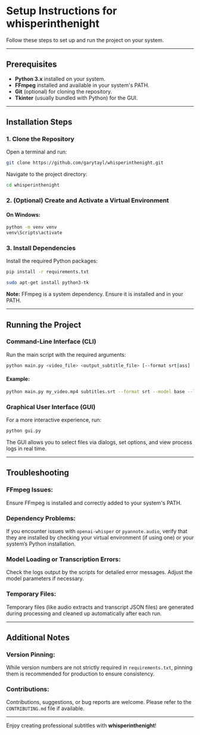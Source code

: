 # Setup Instructions for whisperinthenight

Follow these steps to set up and run the project on your system.

---

## Prerequisites

- **Python 3.x** installed on your system.
- **FFmpeg** installed and available in your system's PATH.
- **Git** (optional) for cloning the repository.
- **Tkinter** (usually bundled with Python) for the GUI.

---

## Installation Steps

### 1. Clone the Repository

Open a terminal and run:
```bash
git clone https://github.com/garytayl/whisperinthenight.git
```

Navigate to the project directory:
```bash
cd whisperinthenight
```

### 2. (Optional) Create and Activate a Virtual Environment


#### On Windows:
```bash
python -m venv venv
venv\Scripts\activate
```

### 3. Install Dependencies

Install the required Python packages:
```bash
pip install -r requirements.txt
```
```bash 
sudo apt-get install python3-tk
 ```

**Note:** FFmpeg is a system dependency. Ensure it is installed and in your PATH.

---

## Running the Project

### Command-Line Interface (CLI)
Run the main script with the required arguments:
```bash
python main.py <video_file> <output_subtitle_file> [--format srt|ass] [--model base] [--language en] [--use-diarization] [--hf_token <token>]
```

#### Example:
```bash
python main.py my_video.mp4 subtitles.srt --format srt --model base --language en --use-diarization --hf_token YOUR_HuggingFace_TOKEN
```

### Graphical User Interface (GUI)
For a more interactive experience, run:
```bash
python gui.py
```
The GUI allows you to select files via dialogs, set options, and view process logs in real time.

---

## Troubleshooting

### FFmpeg Issues:
Ensure FFmpeg is installed and correctly added to your system's PATH.

### Dependency Problems:
If you encounter issues with `openai-whisper` or `pyannote.audio`, verify that they are installed by checking your virtual environment (if using one) or your system’s Python installation.

### Model Loading or Transcription Errors:
Check the logs output by the scripts for detailed error messages. Adjust the model parameters if necessary.

### Temporary Files:
Temporary files (like audio extracts and transcript JSON files) are generated during processing and cleaned up automatically after each run.

---

## Additional Notes

### Version Pinning:
While version numbers are not strictly required in `requirements.txt`, pinning them is recommended for production to ensure consistency.

### Contributions:
Contributions, suggestions, or bug reports are welcome. Please refer to the `CONTRIBUTING.md` file if available.

---

Enjoy creating professional subtitles with **whisperinthenight**!
